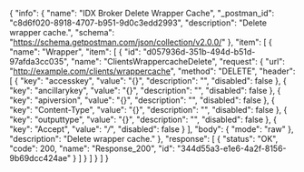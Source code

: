 {
  "info": {
    "name": "IDX Broker Delete Wrapper Cache",
    "_postman_id": "c8d6f020-8918-4707-b951-9d0c3edd2993",
    "description": "Delete wrapper cache.",
    "schema": "https://schema.getpostman.com/json/collection/v2.0.0/"
  },
  "item": [
    {
      "name": "Wrapper",
      "item": [
        {
          "id": "d057936d-351b-494d-b51d-97afda3cc035",
          "name": "ClientsWrappercacheDelete",
          "request": {
            "url": "http://example.com/clients/wrappercache",
            "method": "DELETE",
            "header": [
              {
                "key": "accesskey",
                "value": "{}",
                "description": "",
                "disabled": false
              },
              {
                "key": "ancillarykey",
                "value": "{}",
                "description": "",
                "disabled": false
              },
              {
                "key": "apiversion",
                "value": "{}",
                "description": "",
                "disabled": false
              },
              {
                "key": "Content-Type",
                "value": "{}",
                "description": "",
                "disabled": false
              },
              {
                "key": "outputtype",
                "value": "{}",
                "description": "",
                "disabled": false
              },
              {
                "key": "Accept",
                "value": "*/*",
                "disabled": false
              }
            ],
            "body": {
              "mode": "raw"
            },
            "description": "Delete wrapper cache."
          },
          "response": [
            {
              "status": "OK",
              "code": 200,
              "name": "Response_200",
              "id": "344d55a3-e1e6-4a2f-8156-9b69dcc424ae"
            }
          ]
        }
      ]
    }
  ]
}